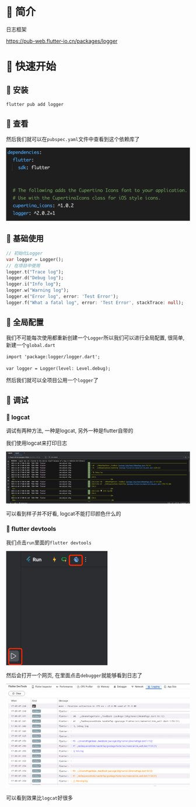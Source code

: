 # 🍎 简介

日志框架

https://pub-web.flutter-io.cn/packages/logger

# 🍎 快速开始

## 🌲 安装

```shell
flutter pub add logger
```

## 🌲 查看

然后我们就可以在`pubspec.yaml`文件中查看到这个依赖库了

![](images/Pasted%20image%2020231110162215.png)

## 🌲 基础使用

```dart
// 初始化Logger
var logger = Logger();
// 在项目中使用
logger.t("Trace log");
logger.d("Debug log");
logger.i("Info log");
logger.w("Warning log");
logger.e("Error log", error: 'Test Error');
logger.f("What a fatal log", error: 'Test Error', stackTrace: null);
```

## 🌲 全局配置

我们不可能每次使用都重新创建一个`Logger`所以我们可以进行全局配置, 很简单, 新建一个`global.dart`

```
import 'package:logger/logger.dart';

var logger = Logger(level: Level.debug);
```

然后我们就可以全项目公用一个`logger`了

## 🌲 调试

### 🌸 logcat

调试有两种方法, 一种是logcat, 另外一种是flutter自带的

我们使用logcat来打印日志

![](images/Pasted%20image%2020231110170224.png)

可以看到样子并不好看, logcat不能打印颜色什么的

### 🌸 flutter devtools

我们点击`run`里面的`flutter devtools`

![](images/Pasted%20image%2020231110170402.png)

然后会打开一个网页, 在里面点击`debugger`就能够看到日志了

![](images/Pasted%20image%2020231110170540.png)

可以看到效果比`logcat`好很多







